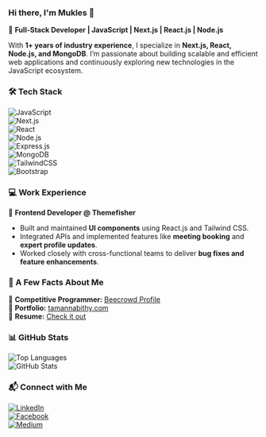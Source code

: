 ### Hi there, I'm Mukles 👋  

🚀 **Full-Stack Developer | JavaScript | Next.js | React.js | Node.js**  

With **1+ years of industry experience**, I specialize in **Next.js, React, Node.js, and MongoDB**. I’m passionate about building scalable and efficient web applications and continuously exploring new technologies in the JavaScript ecosystem.  

### 🛠️ Tech Stack  
![JavaScript](https://img.shields.io/badge/JavaScript-F7DF1E?style=flat&logo=javascript&logoColor=black)  
![Next.js](https://img.shields.io/badge/Next.js-000000?style=flat&logo=nextdotjs&logoColor=white)  
![React](https://img.shields.io/badge/React-61DAFB?style=flat&logo=react&logoColor=black)  
![Node.js](https://img.shields.io/badge/Node.js-339933?style=flat&logo=nodedotjs&logoColor=white)  
![Express.js](https://img.shields.io/badge/Express.js-000000?style=flat&logo=express&logoColor=white)  
![MongoDB](https://img.shields.io/badge/MongoDB-47A248?style=flat&logo=mongodb&logoColor=white)  
![TailwindCSS](https://img.shields.io/badge/TailwindCSS-06B6D4?style=flat&logo=tailwindcss&logoColor=white)  
![Bootstrap](https://img.shields.io/badge/Bootstrap-7952B3?style=flat&logo=bootstrap&logoColor=white)  

### 💻 Work Experience  
🔹 **Frontend Developer @ Themefisher**  
- Built and maintained **UI components** using React.js and Tailwind CSS.  
- Integrated APIs and implemented features like **meeting booking** and **expert profile updates**.  
- Worked closely with cross-functional teams to deliver **bug fixes and feature enhancements**.  

### 🌟 A Few Facts About Me  
📌 **Competitive Programmer:** [Beecrowd Profile](https://www.beecrowd.com/@mukles)  
📌 **Portfolio:** [tamannabithy.com](https://www.mukles.vercel.app)  
📌 **Resume:** [Check it out](#)  

### 📊 GitHub Stats  
![Top Languages](https://github-readme-stats.vercel.app/api/top-langs/?username=mukles&layout=compact&theme=radical)  
![GitHub Stats](https://github-readme-stats.vercel.app/api?username=mukles&show_icons=true&theme=radical)  

### 📬 Connect with Me  
[![LinkedIn](https://img.shields.io/badge/LinkedIn-0077B5?style=flat&logo=linkedin&logoColor=white)](https://www.linkedin.com/in/mukles-hossen-454991227/)  
[![Facebook](https://img.shields.io/badge/Facebook-1877F2?style=flat&logo=facebook&logoColor=white)](https://www.facebook.com/mukles.116476)  
[![Medium](https://img.shields.io/badge/Medium-12100E?style=flat&logo=medium&logoColor=white)](https://medium.com/@mukles)  
